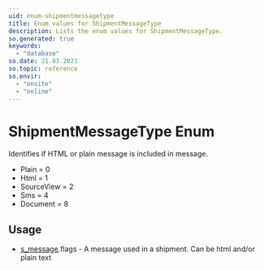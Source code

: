 ```yaml
---
uid: enum-shipmentmessagetype
title: Enum values for ShipmentMessageType
description: Lists the enum values for ShipmentMessageType.
so.generated: true
keywords:
  - "database"
so.date: 21.03.2021
so.topic: reference
so.envir:
  - "onsite"
  - "online"
---
```


# ShipmentMessageType Enum

Identifies if HTML or plain message is included in message.

* Plain = 0
* Html = 1
* SourceView = 2
* Sms = 4
* Document = 8

## Usage

* [s_message](../s-message.md).flags - A message used in a shipment. Can be html and/or plain text
